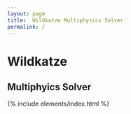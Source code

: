 ```yaml
---
layout: page
title:  Wildkatze Multiphysics Solver
permalink: /
---
```


#  Wildkatze 
## Multiphyics Solver

{% include  elements/index.html %}
